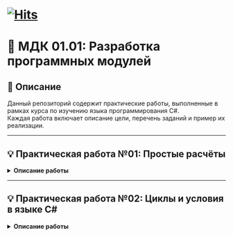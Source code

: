 # [![Hits](https://hits.seeyoufarm.com/api/count/incr/badge.svg?url=https%3A%2F%2Fgithub.com%2Fzvshkin%2FMDK&count_bg=%23178600&title_bg=%23000000&icon=csharp.svg&icon_color=%23178600&title=%D0%9F%D0%BE%D1%81%D0%B5%D1%82%D0%B8%D0%BB%D0%BE+%D1%81%D0%B5%D0%B3%D0%BE%D0%B4%D0%BD%D1%8F+%2F+%D0%92%D1%81%D0%B5%D0%B3%D0%BE&edge_flat=false)](https://hits.seeyoufarm.com)

# 📘 МДК 01.01: Разработка программных модулей

## 📝 Описание
Данный репозиторий содержит практические работы, выполненные в рамках курса по изучению языка программирования C#.  
Каждая работа включает описание цели, перечень заданий и пример их реализации.

---

## 💡 Практическая работа №01: Простые расчёты

<details>
<summary><b>Описание работы</b></summary>

### Цель:
Получить базовые навыки работы с консолью, арифметическими операциями и системой ввода/вывода в языке C#.

### 📌 Содержание:
- [📜 Задания](./PR-01/Zadaniya.txt)  
- [💻 Код программы](./PR-01/PR-01/Program.cs)  

</details>  

---

## 💡 Практическая работа №02: Циклы и условия в языке C#  

<details>
<summary><b>Описание работы</b></summary>

### Цель:
Получить первичные навыки по работе с циклами, условиями и механизмом обработки ошибок в языке программирования C#.

### 📌 Содержание:
- [📜 Задания](./PR-02/Zadaniya.txt)  
- [💻 Код программы](./PR-02/PR-02/Program.cs)  

</details>
